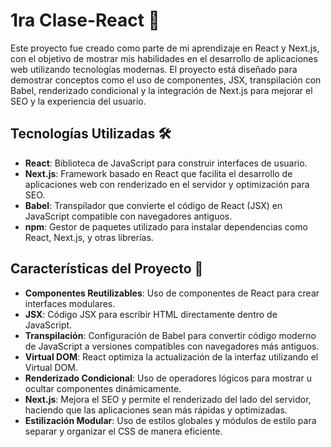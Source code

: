 # 1ra Clase-React 🚀

Este proyecto fue creado como parte de mi aprendizaje en React y Next.js, con el objetivo de mostrar mis habilidades en el desarrollo de aplicaciones web utilizando tecnologías modernas. El proyecto está diseñado para demostrar conceptos como el uso de componentes, JSX, transpilación con Babel, renderizado condicional y la integración de Next.js para mejorar el SEO y la experiencia del usuario.

## Tecnologías Utilizadas 🛠️

- **React**: Biblioteca de JavaScript para construir interfaces de usuario.
- **Next.js**: Framework basado en React que facilita el desarrollo de aplicaciones web con renderizado en el servidor y optimización para SEO.
- **Babel**: Transpilador que convierte el código de React (JSX) en JavaScript compatible con navegadores antiguos.
- **npm**: Gestor de paquetes utilizado para instalar dependencias como React, Next.js, y otras librerías.

## Características del Proyecto 🌟

- **Componentes Reutilizables**: Uso de componentes de React para crear interfaces modulares.
- **JSX**: Código JSX para escribir HTML directamente dentro de JavaScript.
- **Transpilación**: Configuración de Babel para convertir código moderno de JavaScript a versiones compatibles con navegadores más antiguos.
- **Virtual DOM**: React optimiza la actualización de la interfaz utilizando el Virtual DOM.
- **Renderizado Condicional**: Uso de operadores lógicos para mostrar u ocultar componentes dinámicamente.
- **Next.js**: Mejora el SEO y permite el renderizado del lado del servidor, haciendo que las aplicaciones sean más rápidas y optimizadas.
- **Estilización Modular**: Uso de estilos globales y módulos de estilo para separar y organizar el CSS de manera eficiente.
